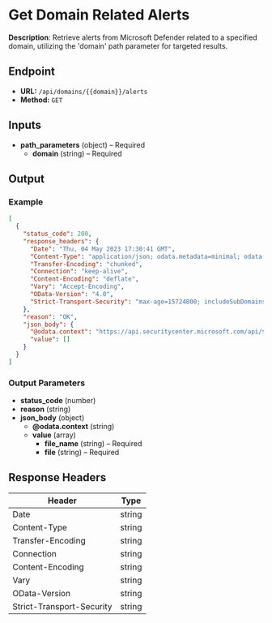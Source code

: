 # Get Domain Related Alerts

**Description**: Retrieve alerts from Microsoft Defender related to a specified domain, utilizing the 'domain' path parameter for targeted results.

## Endpoint

- **URL:** `/api/domains/{{domain}}/alerts`
- **Method:** `GET`
## Inputs

- **path_parameters** (object) – Required
  - **domain** (string) – Required
## Output

### Example

```json
[
  {
    "status_code": 200,
    "response_headers": {
      "Date": "Thu, 04 May 2023 17:30:41 GMT",
      "Content-Type": "application/json; odata.metadata=minimal; odata.streaming=true; charset=utf-8",
      "Transfer-Encoding": "chunked",
      "Connection": "keep-alive",
      "Content-Encoding": "deflate",
      "Vary": "Accept-Encoding",
      "OData-Version": "4.0",
      "Strict-Transport-Security": "max-age=15724800; includeSubDomains"
    },
    "reason": "OK",
    "json_body": {
      "@odata.context": "https://api.securitycenter.microsoft.com/api/$metadata#Alerts",
      "value": []
    }
  }
]
```
### Output Parameters

- **status_code** (number)
- **reason** (string)
- **json_body** (object)
  - **@odata.context** (string)
  - **value** (array)
    - **file_name** (string) – Required
    - **file** (string) – Required
## Response Headers

| Header | Type |
|--------|------|
| Date | string |
| Content-Type | string |
| Transfer-Encoding | string |
| Connection | string |
| Content-Encoding | string |
| Vary | string |
| OData-Version | string |
| Strict-Transport-Security | string |
